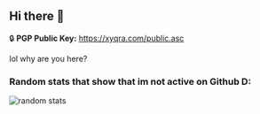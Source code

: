 ## Hi there 👋

🔒 **PGP Public Key:** https://xyqra.com/public.asc

lol why are you here?

### Random stats that show that im not active on Github D:
![random stats](https://github-readme-stats.vercel.app/api?username=Xyqraaa)

<!--
**Xyqraaa/Xyqraaa** is a ✨ _special_ ✨ repository because its `README.md` (this file) appears on your GitHub profile.

Here are some ideas to get you started:

- 🔭 I’m currently working on ...
- 🌱 I’m currently learning ...
- 👯 I’m looking to collaborate on ...
- 🤔 I’m looking for help with ...
- 💬 Ask me about ...
- 📫 How to reach me: ...
- 😄 Pronouns: ...
- ⚡ Fun fact: ...
-->
